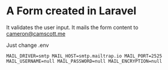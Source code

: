 # A Form created in Laravel

It validates the user input.
It mails the form content to cameron@camscott.me

Just change .env

`MAIL_DRIVER=smtp
MAIL_HOST=smtp.mailtrap.io
MAIL_PORT=2525
MAIL_USERNAME=null
MAIL_PASSWORD=null
MAIL_ENCRYPTION=null`
